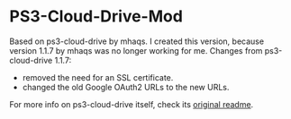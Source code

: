 # PS3-Cloud-Drive-Mod
Based on ps3-cloud-drive by mhaqs.
I created this version, because version 1.1.7 by mhaqs was no longer working for me.
Changes from ps3-cloud-drive 1.1.7:
- removed the need for an SSL certificate.
- changed the old Google OAuth2 URLs to the new URLs.

For more info on ps3-cloud-drive itself, check its [original readme](README_Original.txt).
